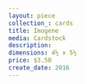 ```yaml
---
layout: piece
collection_: cards
title: Imogene
media: Cardstock
description:
dimensions: 4½ x 5½
price: $3.50
create_date: 2016
---
```

